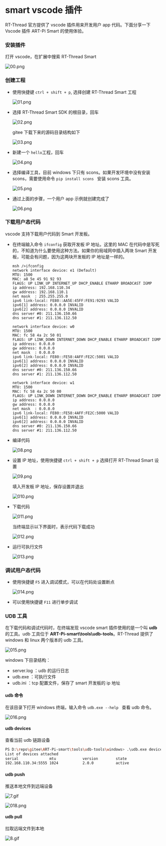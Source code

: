 # smart vscode 插件

RT-Thread 官方提供了 vscode 插件用来开发用户 app 代码。下面分享一下 Vscode 插件 ART-Pi Smart 的使用体验。

### 安装插件

打开 vscode，在扩展中搜索 RT-Thread Smart

![00.png](figures/4.png)

### 创建工程

- 使用快捷键 `ctrl + shift + p`, 选择创建 RT-Thread Smart 工程

  ![01.png](figures/5.png)

- 选择 RT-Thread Smart SDK 的根目录，回车

  ![02.png](figures/6.png)

  gitee 下载下来的源码目录结构如下

  ![03.png](figures/7.png)

- 新建一个 `hello`工程，回车

  ![04.png](figures/8.png)

- 选择编译工具，目前 windows 下只有 scons。如果开发环境中没有安装 scons，需要使用命令 `pip install scons ` 安装 scons 工具。

  ![05.png](figures/9.png)

- 通过上面的步骤，一个用户 app 示例就创建完成了

  ![06.png](figures/10.png)

### 下载用户态代码

vscode 支持下载用户代码到 Smart 开发板。

- 在终端输入命令 `ifconfig` 获取开发板 IP 地址。这里的 MAC 在代码中是写死的，不知道为什么要使用这种方法。如果你的局域网中插入两块 Smart 开发板，可能会有问题，因为这两块开发板的 IP 地址是一样的。

  ```shell
  msh />ifconfig
  network interface device: e1 (Default)
  MTU: 1500
  MAC: a8 5e 45 91 92 93
  FLAGS: UP LINK_UP INTERNET_UP DHCP_ENABLE ETHARP BROADCAST IGMP
  ip address: 192.168.110.34
  gw address: 192.168.110.1
  net mask  : 255.255.255.0
  ipv6 link-local: FE80::AA5E:45FF:FE91:9293 VALID
  ipv6[1] address: 0.0.0.0 INVALID
  ipv6[2] address: 0.0.0.0 INVALID
  dns server #0: 211.136.150.66
  dns server #1: 211.136.112.50
  
  network interface device: w0
  MTU: 1500
  MAC: fc 58 4a 2c 50 01
  FLAGS: UP LINK_DOWN INTERNET_DOWN DHCP_ENABLE ETHARP BROADCAST IGMP
  ip address: 0.0.0.0
  gw address: 0.0.0.0
  net mask  : 0.0.0.0
  ipv6 link-local: FE80::FE58:4AFF:FE2C:5001 VALID
  ipv6[1] address: 0.0.0.0 INVALID
  ipv6[2] address: 0.0.0.0 INVALID
  dns server #0: 211.136.150.66
  dns server #1: 211.136.112.50
  
  network interface device: w1
  MTU: 1500
  MAC: fc 58 4a 2c 50 00
  FLAGS: UP LINK_DOWN INTERNET_DOWN DHCP_ENABLE ETHARP BROADCAST IGMP
  ip address: 0.0.0.0
  gw address: 0.0.0.0
  net mask  : 0.0.0.0
  ipv6 link-local: FE80::FE58:4AFF:FE2C:5000 VALID
  ipv6[1] address: 0.0.0.0 INVALID
  ipv6[2] address: 0.0.0.0 INVALID
  dns server #0: 211.136.150.66
  dns server #1: 211.136.112.50
  ```

- 编译代码

  ![08.png](figures/11.png)

- 设置 IP 地址，使用快捷键 `ctrl + shift + p` 选择打开 RT-Thread Smart 设置

  ![09.png](figures/124.png)

  填入开发板 IP 地址，保存设置并退出

  ![010.png](figures/132.png)

- 下载代码

  ![011.png](figures/14.png)

  当终端显示以下界面时，表示代码下载成功

  ![012.png](figures/15.png)

- 运行可执行文件

  ![013.png](figures/16.png)

### 调试用户态代码

- 使用快捷键 `F5` 进入调试模式，可以在代码处设置断点

  ![014.png](figures/17.png)

- 可以使用快捷键 `F11`  进行单步调试

### UDB 工具

在下载代码和调试代码时，在终端发现 vscode smart 插件使用的是一个叫 **udb** 的工具。udb 工具位于 **ART-Pi-smart\tools\udb-tools**。RT-Thread 提供了windows 和 linux 两个版本的 udb 工具。

![015.png](figures/18.png)

windows 下目录结构：

- server.log ：udb 的运行日志
- udb.exe    ：可执行文件
- udb.ini      ：tcp 配置文件，保存了 smart 开发板的 ip  地址

#### udb 命令

在该目录下打开 windows 终端，输入命令 `udb.exe --help ` 查看 udb 命令。

![016.png](figures/19.png)

#### udb devices

查看当前 udb 链路设备

```bash
PS D:\repo\gitee\ART-Pi-smart\tools\udb-tools\windows> .\udb.exe devices
List of devices attached
serial              mtu            version        state
192.168.110.34:5555 1024           2.0.0          active
```

#### udb push

推送本地文件到远端设备

![7.gif](figures/20.gif)

![018.png](figures/21.png)

#### udb pull

拉取远端文件到本地

![8.gif](figures/22.gif)
